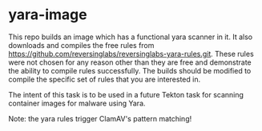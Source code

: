 # yara-image

This repo builds an image which has a functional yara scanner in it.  It also downloads and compiles the free rules from https://github.com/reversinglabs/reversinglabs-yara-rules.git.  These rules were not chosen for any reason other than they are free and demonstrate the ability to compile rules successfully.  The builds should be modified to compile the specific set of rules that you are interested in.  

The intent of this task is to be used in a future Tekton task for scanning container images for malware using Yara.

Note: the yara rules trigger ClamAV's pattern matching!

